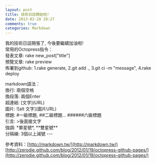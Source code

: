 ```yaml
---
layout: post
title: 技術日誌開始啦!
date: 2013-02-28 20:27
comments: true
categories: Markdown
---
```

我的技術日誌開張了, 今後要繼續加油啦!  
常用的Octopress指令：  
發表文章: rake new_post["title"]  
預覽文章: rake preview  
佈署到github: 1.rake generate, 2.git add ., 3.git ci -m "message", 4.rake deploy
<!-- more -->

markdown語法：  
換行: 兩個空格  
換段落: 兩個Enter  
超連結: \[文字\]\(URL\)  
圖片: \!\[alt 文字\]\(圖片URL\)  
標題: \#一級標題, \#\#二級標題...  \#\#\#\#\#\#六級標題  
引言: \>後面接文字  
強調: \*單星號\*, \*\*雙星號\*\*  
分隔線: 3個以上減號  \-\-\-  


參考資料：[http://markdown.tw/](http://markdown.tw/)  
[http://zerodie.github.com/blog/2012/01/19/octopress-github-pages/](http://zerodie.github.com/blog/2012/01/19/octopress-github-pages/)
